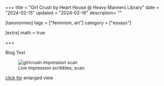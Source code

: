+++
title = "Girl Crush by Heart House @ Heavy Manners Library"
date = "2024-02-15"
updated = "2024-02-16"
description= ""

[taxonomies]
tags = ["feminism, art"]
category = ["essays"]

[extra]
math = true

+++

Blog Text

<figure>
<img src="girlcrush.png" alt="girlcrush impression scan">
<figcaption>Live impression scribbles, scan.</figcaption>
</figure>

[click for](girlcrush.png) enlarged view